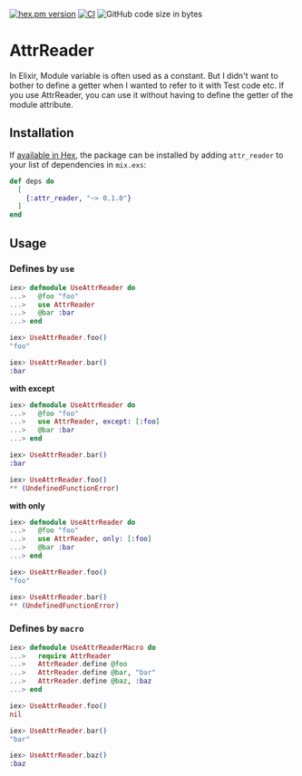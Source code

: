 <!-- @format -->

[![hex.pm version](https://img.shields.io/hexpm/v/attr_reader.svg)](https://hex.pm/packages/attr_reader)
[![CI](https://github.com/tashirosota/attr_reader/actions/workflows/ci.yml/badge.svg)](https://github.com/tashirosota/attr_reader/actions/workflows/ci.yml)
![GitHub code size in bytes](https://img.shields.io/github/languages/code-size/tashirosota/attr_reader)

# AttrReader

In Elixir, Module variable is often used as a constant.
But I didn't want to bother to define a getter when I wanted to refer to it with Test code etc.
If you use AttrReader, you can use it without having to define the getter of the module attribute.

## Installation

If [available in Hex](https://hex.pm/docs/publish), the package can be installed
by adding `attr_reader` to your list of dependencies in `mix.exs`:

```elixir
def deps do
  [
    {:attr_reader, "~> 0.1.0"}
  ]
end
```

## Usage

### Defines by `use`

```elixir
iex> defmodule UseAttrReader do
...>   @foo "foo"
...>   use AttrReader
...>   @bar :bar
...> end

iex> UseAttrReader.foo()
"foo"

iex> UseAttrReader.bar()
:bar
```

**with except**

```elixir
iex> defmodule UseAttrReader do
...>   @foo "foo"
...>   use AttrReader, except: [:foo]
...>   @bar :bar
...> end

iex> UseAttrReader.bar()
:bar

iex> UseAttrReader.foo()
** (UndefinedFunctionError)
```

**with only**

```elixir
iex> defmodule UseAttrReader do
...>   @foo "foo"
...>   use AttrReader, only: [:foo]
...>   @bar :bar
...> end

iex> UseAttrReader.foo()
"foo"

iex> UseAttrReader.bar()
** (UndefinedFunctionError)
```

### Defines by `macro`

```elixir
iex> defmodule UseAttrReaderMacro do
...>   require AttrReader
...>   AttrReader.define @foo
...>   AttrReader.define @bar, "bar"
...>   AttrReader.define @baz, :baz
...> end

iex> UseAttrReader.foo()
nil

iex> UseAttrReader.bar()
"bar"

iex> UseAttrReader.baz()
:baz
```
